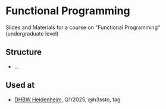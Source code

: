 # Functional Programming

Slides and Materials for a course on "Functional Programming" (undergraduate level)

## Structure
* ...

## Used at
* [DHBW Heidenheim](https://www.heidenheim.dhbw.de/en/home), Q1/2025, @h3ssto, tag
